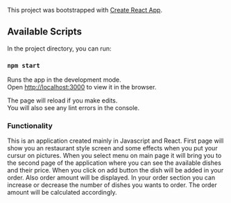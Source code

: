 This project was bootstrapped with [Create React App](https://github.com/facebook/create-react-app).

## Available Scripts

In the project directory, you can run:

### `npm start`

Runs the app in the development mode.<br />
Open [http://localhost:3000](http://localhost:3000) to view it in the browser.

The page will reload if you make edits.<br />
You will also see any lint errors in the console.

### Functionality

This is an application created mainly in Javascript and React.
First page will show you an restaurant style screen and some effects when you put your cursur on pictures.
When you select menu on main page it will bring you to the second page of the application where you can see the available dishes and their price.
When you click on add button the dish will be added in your order. Also order amount will be displayed.
In your order section you can increase or decrease the number of dishes you wants to order. The order amount will be calculated accordingly.

